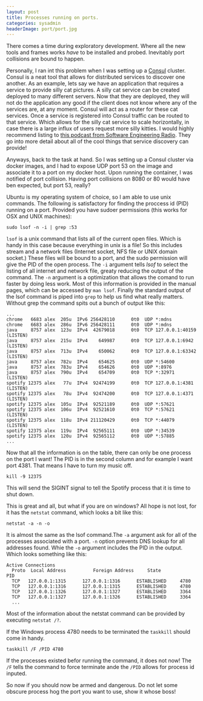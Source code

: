 ```yaml
---
layout: post
title: Processes running on ports.
categories: sysadmin
headerImage: port/port.jpg
---
```


There comes a time during exploratory development.
Where all the new tools and frames works _have_ to be installed and probed.
Inevitably port collisions are bound to happen.

  
Personally, I ran int this problem when I was setting up a [Consul](http://www.consul.io) cluster.
Consul is a neat tool that allows for distributed services to discover one another. 
As an example, lets say we have an application that requires a service to provide silly cat pictures.
A silly cat service can be created deployed to many different servers. 
Now that they are deployed, they will not do the application any good if the client does not know where any of the services are, at any moment.
Consul will act as a router for these cat services. 
Once a service is registered into Consul traffic can be routed to that service.
Which allows for the silly cat service to scale horizontally, in case there is a large influx of users request more silly kitties.
I would highly recommend listing to [this podcast from Software Engineering Radio](http://www.se-radio.net/2016/08/se-radio-episode-264-james-phillips-on-service-discovery/).
They go into more detail about all of the cool things that service discovery can provide!

Anyways, back to the task at hand. 
So I was setting up a Consul cluster via docker images, and I had to expose UDP port 53 on the image and associate it to a port on my docker host.
Upon running the container, I was notified of port collision. 
Having port collisions on 8080 or 80 would have ben expected, but port 53, really?

Ubuntu is my operating system of choice, so I am able to use unix commands.
The following is satisfactory for finding the proccess id (PID) running on a port. 
Provided you have sudoer permissions (this works for OSX and UNIX machines):

    sudo lsof -n -i | grep :53

`lsof` is a unix command that lists all of the current open files.
Which is handy in this case because everything in unix is a file!
So this includes stream and a network files (Internet socket, NFS file or UNIX  domain  socket.)
These files will be bound to a port, and the sudo permission will give the PID of the open process. 
The `-i` argument tells _lsof_ to select the listing of all internet and network file, greaty reducing the output of the command.
The `-n` argument is a optimization that allows the comand to run faster by doing less work. 
Most of this information is provided in the manual pages, which can be accessed by `man lsof`.
Finally the standard output of the lsof command is piped into `grep` to help us find what really matters.
Without grep the command spits out a bunch of output like this:

    ...
    chrome   6683 alex  205u  IPv6 256428110      0t0  UDP *:mdns 
    chrome   6683 alex  286u  IPv6 256428111      0t0  UDP *:mdns 
    java     8757 alex  123u  IPv4  42679018      0t0  TCP 127.0.0.1:40159 (LISTEN)
    java     8757 alex  215u  IPv4    649987      0t0  TCP 127.0.0.1:6942 (LISTEN)
    java     8757 alex  713u  IPv4    650062      0t0  TCP 127.0.0.1:63342 (LISTEN)
    java     8757 alex  782u  IPv4    654625      0t0  UDP *:54600 
    java     8757 alex  783u  IPv4    654626      0t0  UDP *:8976 
    java     8757 alex  790u  IPv4    654709      0t0  TCP *:32971 (LISTEN)
    spotify 12375 alex   77u  IPv4  92474199      0t0  TCP 127.0.0.1:4381 (LISTEN)
    spotify 12375 alex   78u  IPv4  92474200      0t0  TCP 127.0.0.1:4371 (LISTEN)
    spotify 12375 alex  105u  IPv4  92521189      0t0  UDP *:57621 
    spotify 12375 alex  106u  IPv4  92521610      0t0  TCP *:57621 (LISTEN)
    spotify 12375 alex  118u  IPv4 211120429      0t0  TCP *:44079 (LISTEN)
    spotify 12375 alex  119u  IPv4  92565111      0t0  UDP *:34539 
    spotify 12375 alex  120u  IPv4  92565112      0t0  UDP *:57885 
    ...

Now that all the information is on the table, there can only be one process on the port I want!
The PID is in the second column and for example I want port 4381. 
That means I have to turn my music off.

    kill -9 12375
    
This will send the SIGINT signal to tell the Spotify process that it is time to shut down.

This is great and all, but what if you are on windows?
All hope is not lost, for it has the `netstat` command, which looks a bit like this:

    netstat -a -n -o
    
It is almost the same as the lsof command.The `-a` argument ask for all of the processes associated  with a port.
`-n` option prevents DNS lookup for all addresses found. 
Whie the `-o` argument includes the PID in the output.
Which looks something like this:

    Active Connections
      Proto  Local Address      	Foreign Address    	State       	PID
      TCP	127.0.0.1:1315     	127.0.0.1:1316     	ESTABLISHED 	4780
      TCP	127.0.0.1:1316     	127.0.0.1:1315     	ESTABLISHED 	4780
      TCP	127.0.0.1:1326     	127.0.0.1:1327     	ESTABLISHED 	3364
      TCP	127.0.0.1:1327     	127.0.0.1:1326     	ESTABLISHED 	3364
      ...

Most of the information about the netstat command can be provided by executing
`netstat /?`.

If the Windows process 4780 needs to be terminated the `taskkill` should come in handy.

    taskkill /F /PID 4780
    
If the processes existed befor running the command, it does not now!
The `/F` tells the command to force terminate ande the `/PID` allows for process id inputed.

So now if you should now be armed and dangerous. 
Do not let some obscure process hog the port you want to use, show it whose boss!